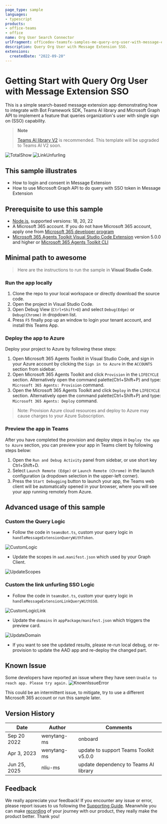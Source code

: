 ```yaml
---
page_type: sample
languages:
- typescript
products:
- office-teams
- office
name: Org User Search Connector
urlFragment: officedev-teamsfx-samples-me-query-org-user-with-message-extension-sso
description: Query Org User with Message Extension SSO.
extensions:
  createdDate: "2022-09-20"
---
```

# Getting Start with Query Org User with Message Extension SSO
This is a simple search-based message extension app demonstrating how to integrate with Bot Framework SDK, Teams AI library and Microsoft Graph API to implement a feature that queries organization's user with single sign on (SSO) capability.


> **Note**
>
> [Teams AI library V2](https://aka.ms/teams-ai-library-v2) is recommended. This template will be upgraded to Teams AI V2 soon.

![TotalShow](./images/total.gif)
![LinkUnfurling](./images/link-unfurling.gif)

## This sample illustrates
- How to login and consent in Message Extension
- How to use Microsoft Graph API to do query with SSO token in Message Extension

## Prerequisite to use this sample
- [Node.js](https://nodejs.org/), supported versions: 18, 20, 22
- A Microsoft 365 account. If you do not have Microsoft 365 account, apply one from [Microsoft 365 developer program](https://developer.microsoft.com/en-us/microsoft-365/dev-program)
- [Microsoft 365 Agents Toolkit Visual Studio Code Extension](https://aka.ms/teams-toolkit) version 5.0.0 and higher or [Microsoft 365 Agents Toolkit CLI](https://aka.ms/teams-toolkit-cli)

## Minimal path to awesome
> Here are the instructions to run the sample in **Visual Studio Code**.
### Run the app locally
1. Clone the repo to your local workspace or directly download the source code.
3. Open the project in Visual Studio Code.
4. Open Debug View (`Ctrl+Shift+D`) and select `Debug(Edge)` or `Debug(Chrome)` in dropdown list.
5. Press `F5` finally pop up an window to login your tenant account, and install this Teams App.

### Deploy the app to Azure
Deploy your project to Azure by following these steps:
1. Open Microsoft 365 Agents Toolkit in Visual Studio Code, and sign in your Azure account by clicking the `Sign in to Azure` in the `ACCOUNTS` section from sidebar.
2. Open Microsoft 365 Agents Toolkit and click `Provision` in the `LIFECYCLE` section. Alternatively open the command palette(Ctrl+Shift+P) and type: `Microsoft 365 Agents: Provision` command.
3. Open the Microsoft 365 Agents Toolkit and click `Deploy` in the `LIFECYCLE` section. Alternatively open the command palette(Ctrl+Shift+P) and type: `Microsoft 365 Agents: Deploy` command.
> Note: Provision Azure cloud resources and deploy to Azure may cause charges to your Azure Subscription.
### Preview the app in Teams
After you have completed the provision and deploy steps in `Deploy the app to Azure` section, you can preview your app in Teams client by following steps below:

1. Open the `Run and Debug Activity` panel from sidebar, or use short key Ctrl+Shift+D.
1. Select `Launch Remote (Edge)` or `Launch Remote (Chrome)` in the launch configuration (a dropdown selection in the upper-left corner).
1. Press the `Start Debugging` button to launch your app, the Teams web client will be automatically opened in your browser, where you will see your app running remotely from Azure.

## Advanced usage of this sample
### Custom the Query Logic
- Follow the code in `teamsBot.ts`, custom your query logic in `handleMessageExtensionQueryWithToken`.

![CustomLogic](./images/custom-query.png)

- Update the scopes in `aad.manifest.json` which used by your Graph Client.

![UpdateScopes](./images/graph-scope-update.png)

### Custom the link unfurling SSO Logic
- Follow the code in `teamsBot.ts`, custom your query logic in `handleMessageExtensionLinkQueryWithSSO`.

![CustomLogicLink](./images/custom-link-unfurling.png)

- Update the `domains` in `appPackage/manifest.json` which triggers the preview card.

![UpdateDomain](./images/custom-domain-link.png)

- If you want to see the updated results, please re-run local debug, or re-provision to update the AAD app and re-deploy the changed part.

## Known Issue
Some developers have reported an issue where they have seen `Unable to reach app. Please try again.`
![KnownIssueError](./images/knownIssue.png)

This could be an intermittent issue, to mitigate, try to use a different Microsoft 365 account or run this sample later.

## Version History

|Date| Author| Comments|
|---|---|---|
|Sep 20 2022| wenytang-ms | onboard |
|Apr 3, 2023| wenytang-ms | update to support Teams Toolkit v5.0.0|
|Jun 25, 2025| nliu-ms | update dependency to Teams AI library|

## Feedback
We really appreciate your feedback! If you encounter any issue or error, please report issues to us following the [Supporting Guide](https://github.com/OfficeDev/TeamsFx-Samples/blob/dev/SUPPORT.md). Meanwhile you can make [recording](https://aka.ms/teamsfx-record) of your journey with our product, they really make the product better. Thank you!